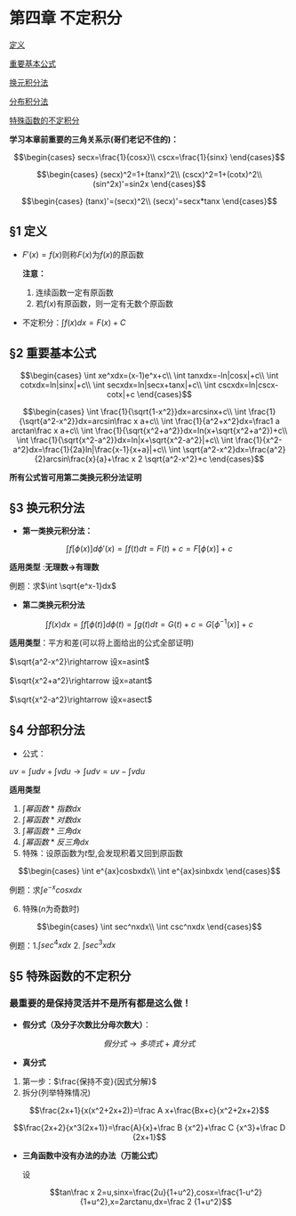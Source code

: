 <head>
  <script src="https://cdn.mathjax.org/mathjax/latest/MathJax.js?config=TeX-AMS-MML_HTMLorMML" type="text/javascript"></script>
  <script type="text/x-mathjax-config">
    MathJax.Hub.Config({
      tex2jax: {
      skipTags: ['script', 'noscript', 'style', 'textarea', 'pre'],
      inlineMath: [['$','$']]
      }
    });
  </script>
</head>

# 第四章 不定积分

[定义](#1-定义)

[重要基本公式](#2-重要基本公式)

[换元积分法](#3-换元积分法)

[分布积分法](#§4-分部积分法)

[特殊函数的不定积分](#§5-特殊函数的不定积分)

**学习本章前重要的三角关系示(哥们老记不住的)：**

$$\begin{cases}
    secx=\frac{1}{cosx}\\
    cscx=\frac{1}{sinx}
\end{cases}$$

$$\begin{cases}
    (secx)^2=1+(tanx)^2\\
    (cscx)^2=1+(cotx)^2\\
    (sin^2x)'=sin2x
\end{cases}$$

$$\begin{cases}
    (tanx)'=(secx)^2\\
    (secx)'=secx*tanx
\end{cases}$$

## §1 定义
- $F'(x)=f(x)$则称$F(x)$为$f(x)$的原函数
  
  **注意：**
  1. 连续函数一定有原函数
  2. 若$f(x)$有原函数，则一定有无数个原函数

- 不定积分：$\int f(x)dx=F(x)+C$

## §2 重要基本公式

$$\begin{cases}
    \int xe^xdx=(x-1)e^x+c\\
    \int tanxdx=-ln|cosx|+c\\
    \int cotxdx=ln|sinx|+c\\
    \int secxdx=ln|secx+tanx|+c\\
    \int cscxdx=ln|cscx-cotx|+c
\end{cases}$$

$$\begin{cases}
    \int \frac{1}{\sqrt{1-x^2}}dx=arcsinx+c\\
    \int \frac{1}{\sqrt{a^2-x^2}}dx=arcsin\frac x a+c\\
    \int \frac{1}{a^2+x^2}dx=\frac1 a arctan\frac x a+c\\
    \int \frac{1}{\sqrt{x^2+a^2}}dx=ln(x+\sqrt{x^2+a^2})+c\\
    \int \frac{1}{\sqrt{x^2-a^2}}dx=ln|x+\sqrt{x^2-a^2}|+c\\
    \int \frac{1}{x^2-a^2}dx=\frac{1}{2a}ln|\frac{x-1}{x+a}|+c\\
    \int \sqrt{a^2-x^2}dx=\frac{a^2}{2}arcsin\frac{x}{a}+\frac x 2 \sqrt{a^2-x^2}+c
\end{cases}$$

**所有公式皆可用第二类换元积分法证明**

## §3 换元积分法

- **第一类换元积分法：**

$$\int f[\phi(x)]d\phi'(x)=\int f(t)dt=F(t)+c=F[\phi(x)]+c$$

**适用类型** :**无理数$\rightarrow$有理数**

例题：求$\int \sqrt{e^x-1}dx$

- **第二类换元积分法**

$$\int f(x)dx=\int f[\phi(t)]d\phi(t)=\int g(t)dt=G(t)+c=G[\phi^{-1}(x)]+c$$

**适用类型**：平方和差(可以将上面给出的公式全部证明)

$\sqrt{a^2-x^2}\rightarrow 设x=asint$

$\sqrt{x^2+a^2}\rightarrow 设x=atant$

$\sqrt{x^2-a^2}\rightarrow 设x=asect$

## §4 分部积分法

- 公式：

$uv=\int u dv+\int v du \rightarrow \int u dv=uv-\int v du$

**适用类型**
1. $\int 幂函数*指数dx$
2. $\int 幂函数*对数dx$
3. $\int 幂函数*三角dx$
4. $\int 幂函数*反三角dx$
5. 特殊：设原函数为$t$型,会发现积着又回到原函数

  $$\begin{cases}
  \int e^{ax}cosbxdx\\
  \int e^{ax}sinbxdx
  \end{cases}$$

  例题：求$\int e^{-x}cosxdx$

6. 特殊($n$为奇数时)

  $$\begin{cases}
    \int sec^nxdx\\
    \int csc^nxdx
  \end{cases}$$

  例题：1.$\int sec^4xdx$ 2. $\int sec^3xdx$

## §5 特殊函数的不定积分
### 最重要的是保持灵活并不是所有都是这么做！
- **假分式（及分子次数比分母次数大）**：

$$假分式 \rightarrow 多项式+真分式$$

- **真分式**
1. 第一步：$\frac{保持不变}{因式分解}$
2. 拆分(列举特殊情况)

$$\frac{2x+1}{x(x^2+2x+2)}=\frac A x+\frac{Bx+c}{x^2+2x+2}$$

$$\frac{2x+2}{x^3(2x+1)}=\frac{A}{x}+\frac B {x^2}+\frac C {x^3}+\frac D {2x+1}$$

- **三角函数中没有办法的办法（万能公式）**
  
  设
  
  $$tan\frac x 2=u,sinx=\frac{2u}{1+u^2},cosx=\frac{1-u^2}{1+u^2},x=2arctanu,dx=\frac 2 {1+u^2}$$